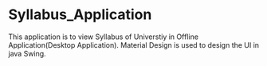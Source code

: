 # Syllabus_Application
This application is to view Syllabus of Universtiy in Offline Application(Desktop Application).
Material Design is used to design the UI in java Swing.
